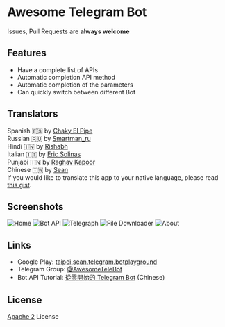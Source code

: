 # Awesome Telegram Bot
Issues, Pull Requests are **always welcome**


## Features
* Have a complete list of APIs
* Automatic completion API method
* Automatic completion of the parameters
* Can quickly switch between different Bot


## Translators
Spanish 🇪🇸 by [Chaky El Pipe](http://telegra.ph/Biografía-Chaky-El-Pipe-07-24)  
Russian 🇷🇺 by [Smartman\_ru](https://github.com/smartmanru)  
Hindi 🇮🇳 by [Rishabh](https://github.com/lulzx)<br/>
Italian 🇮🇹 by [Eric Solinas](https://t.me/EricSolinas)<br/>
Punjabi 🇮🇳 by [Raghav Kapoor](https://github.com/beardedsailor)<br/>
Chinese 🇹🇼 by [Sean](https://www.sean.taipei)  
If you would like to translate this app to your native language, please read [this gist](https://git.io/l10n).


## Screenshots

![Home](screenshots/home.png)
![Bot API](screenshots/bot-api.png)
![Telegraph](screenshots/telegraph.png)
![File Downloader](screenshots/file-downloader.png)
![About](screenshots/about.png)


## Links
+ Google Play: [taipei.sean.telegram.botplayground](https://play.google.com/store/apps/details?id=taipei.sean.telegram.botplayground)
+ Telegram Group: [@AwesomeTeleBot](https://t.me/AwesomeTeleBot)
+ Bot API Tutorial: [從零開始的 Telegram Bot](https://blog.sean.taipei/2017/05/telegram-bot) (Chinese)


## License
[Apache 2](LICENSE) License
